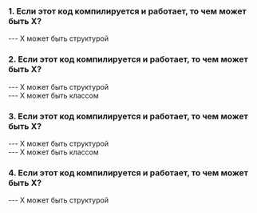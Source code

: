 <h3>1. Если этот код компилируется и работает, то чем может быть X?</h3>
--- X может быть структурой

<h3>2. Если этот код компилируется и работает, то чем может быть X?</h3>
--- X может быть структурой<br>
--- X может быть классом

<h3> 3. Если этот код компилируется и работает, то чем может быть X?</h3>
--- X может быть структурой<br>
--- X может быть классом

<h3>4. Если этот код компилируется и работает, то чем может быть X?</h3>
--- X может быть структурой